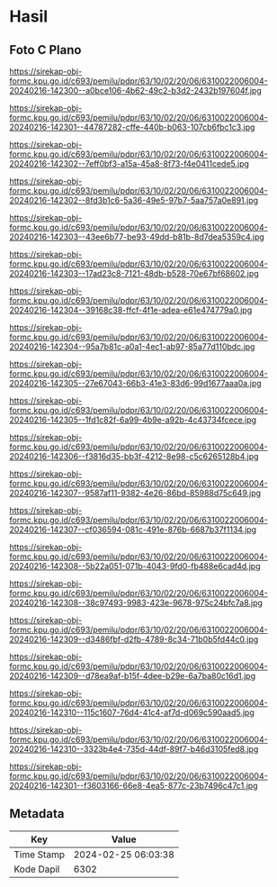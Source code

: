 # Hasil

## Foto C Plano

https://sirekap-obj-formc.kpu.go.id/c693/pemilu/pdpr/63/10/02/20/06/6310022006004-20240216-142300--a0bce106-4b62-49c2-b3d2-2432b197604f.jpg

https://sirekap-obj-formc.kpu.go.id/c693/pemilu/pdpr/63/10/02/20/06/6310022006004-20240216-142301--44787282-cffe-440b-b063-107cb6fbc1c3.jpg

https://sirekap-obj-formc.kpu.go.id/c693/pemilu/pdpr/63/10/02/20/06/6310022006004-20240216-142302--7eff0bf3-a15a-45a8-8f73-f4e0411cede5.jpg

https://sirekap-obj-formc.kpu.go.id/c693/pemilu/pdpr/63/10/02/20/06/6310022006004-20240216-142302--8fd3b1c6-5a36-49e5-97b7-5aa757a0e891.jpg

https://sirekap-obj-formc.kpu.go.id/c693/pemilu/pdpr/63/10/02/20/06/6310022006004-20240216-142303--43ee6b77-be93-49dd-b81b-8d7dea5359c4.jpg

https://sirekap-obj-formc.kpu.go.id/c693/pemilu/pdpr/63/10/02/20/06/6310022006004-20240216-142303--17ad23c8-7121-48db-b528-70e67bf68602.jpg

https://sirekap-obj-formc.kpu.go.id/c693/pemilu/pdpr/63/10/02/20/06/6310022006004-20240216-142304--39168c38-ffcf-4f1e-adea-e61e474779a0.jpg

https://sirekap-obj-formc.kpu.go.id/c693/pemilu/pdpr/63/10/02/20/06/6310022006004-20240216-142304--95a7b81c-a0a1-4ec1-ab97-85a77d110bdc.jpg

https://sirekap-obj-formc.kpu.go.id/c693/pemilu/pdpr/63/10/02/20/06/6310022006004-20240216-142305--27e67043-66b3-41e3-83d6-99d1677aaa0a.jpg

https://sirekap-obj-formc.kpu.go.id/c693/pemilu/pdpr/63/10/02/20/06/6310022006004-20240216-142305--1fd1c82f-6a99-4b9e-a92b-4c43734fcece.jpg

https://sirekap-obj-formc.kpu.go.id/c693/pemilu/pdpr/63/10/02/20/06/6310022006004-20240216-142306--f3816d35-bb3f-4212-8e98-c5c6265128b4.jpg

https://sirekap-obj-formc.kpu.go.id/c693/pemilu/pdpr/63/10/02/20/06/6310022006004-20240216-142307--9587af11-9382-4e26-86bd-85988d75c649.jpg

https://sirekap-obj-formc.kpu.go.id/c693/pemilu/pdpr/63/10/02/20/06/6310022006004-20240216-142307--cf036594-081c-491e-876b-6687b37f1134.jpg

https://sirekap-obj-formc.kpu.go.id/c693/pemilu/pdpr/63/10/02/20/06/6310022006004-20240216-142308--5b22a051-071b-4043-9fd0-fb488e6cad4d.jpg

https://sirekap-obj-formc.kpu.go.id/c693/pemilu/pdpr/63/10/02/20/06/6310022006004-20240216-142308--38c97493-9983-423e-9678-975c24bfc7a8.jpg

https://sirekap-obj-formc.kpu.go.id/c693/pemilu/pdpr/63/10/02/20/06/6310022006004-20240216-142309--d3486fbf-d2fb-4789-8c34-71b0b5fd44c0.jpg

https://sirekap-obj-formc.kpu.go.id/c693/pemilu/pdpr/63/10/02/20/06/6310022006004-20240216-142309--d78ea9af-b15f-4dee-b29e-6a7ba80c16d1.jpg

https://sirekap-obj-formc.kpu.go.id/c693/pemilu/pdpr/63/10/02/20/06/6310022006004-20240216-142310--115c1607-76d4-41c4-af7d-d069c590aad5.jpg

https://sirekap-obj-formc.kpu.go.id/c693/pemilu/pdpr/63/10/02/20/06/6310022006004-20240216-142310--3323b4e4-735d-44df-89f7-b46d3105fed8.jpg

https://sirekap-obj-formc.kpu.go.id/c693/pemilu/pdpr/63/10/02/20/06/6310022006004-20240216-142301--f3603166-66e8-4ea5-877c-23b7496c47c1.jpg


## Metadata

| Key        | Value               |
| ---------- | ------------------- |
| Time Stamp | 2024-02-25 06:03:38 |
| Kode Dapil | 6302                |



